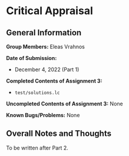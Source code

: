 # Critical Appraisal

## General Information

**Group Members:** Eleas Vrahnos

**Date of Submission:** 
- December 4, 2022 (Part 1)

**Completed Contents of Assignment 3:**
- `test/solutions.lc`

**Uncompleted Contents of Assignment 3:** None

**Known Bugs/Problems:** None

## Overall Notes and Thoughts

To be written after Part 2.
